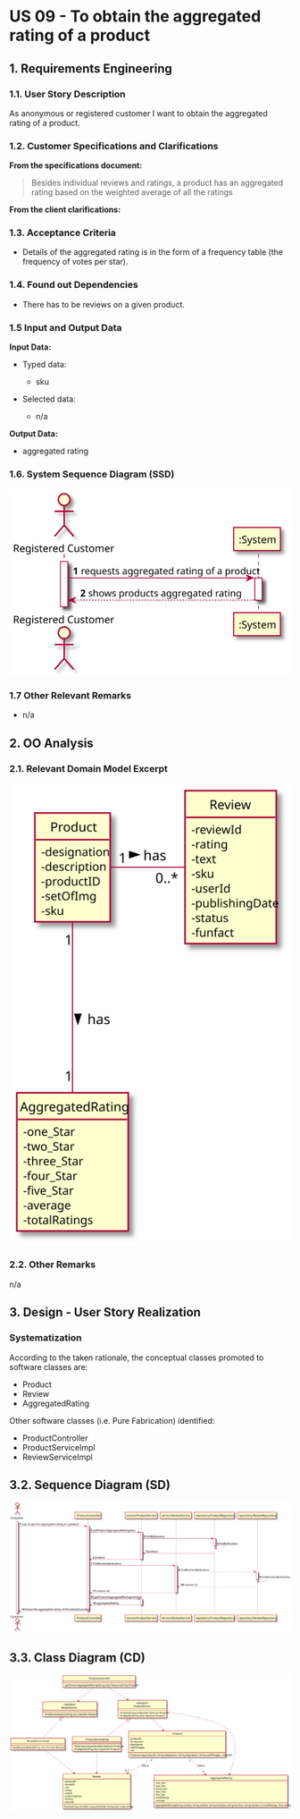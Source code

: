 # US 09 - To obtain the aggregated rating of a product

## 1. Requirements Engineering

### 1.1. User Story Description

As anonymous or registered customer I want to obtain the aggregated rating of a product.

### 1.2. Customer Specifications and Clarifications

**From the specifications document:**

> Besides individual reviews and ratings, a product has an aggregated rating based on the weighted average
of all the ratings

**From the client clarifications:**

### 1.3. Acceptance Criteria
* Details of the aggregated rating is in the form of a frequency table (the frequency of
  votes per star).

### 1.4. Found out Dependencies

* There has to be reviews on a given product.

### 1.5 Input and Output Data

**Input Data:**

* Typed data:
  * sku

* Selected data:
  * n/a

**Output Data:**

* aggregated rating 

### 1.6. System Sequence Diagram (SSD)


![US09-SSD](US09-SSD.svg)


### 1.7 Other Relevant Remarks

* n/a


## 2. OO Analysis

### 2.1. Relevant Domain Model Excerpt

![US09-MD](US09-MD.svg)

### 2.2. Other Remarks

n/a

## 3. Design - User Story Realization
### Systematization ##

According to the taken rationale, the conceptual classes promoted to software classes are:

* Product
* Review
* AggregatedRating

Other software classes (i.e. Pure Fabrication) identified:

* ProductController
* ProductServiceImpl
* ReviewServiceImpl

## 3.2. Sequence Diagram (SD)

![US09-SD](US09-SD.svg)


## 3.3. Class Diagram (CD)

![US09-CD](US09-CD.svg)